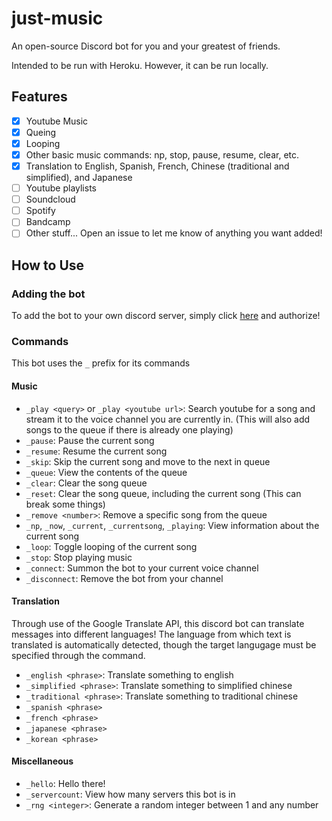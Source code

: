 # just-music
An open-source Discord bot for you and your greatest of friends.

Intended to be run with Heroku. However, it can be run locally.

## Features
- [x] Youtube Music
- [x] Queing
- [x] Looping
- [x] Other basic music commands: np, stop, pause, resume, clear, etc.
- [x] Translation to English, Spanish, French, Chinese (traditional and simplified), and Japanese
- [ ] Youtube playlists
- [ ] Soundcloud
- [ ] Spotify
- [ ] Bandcamp
- [ ] Other stuff... Open an issue to let me know of anything you want added!

## How to Use 

### Adding the bot
To add the bot to your own discord server, simply click [here](https://discord.com/api/oauth2/authorize?client_id=621598762657120256&permissions=238550848&scope=bot) and authorize!

### Commands
This bot uses the `_` prefix for its commands

#### Music
- `_play <query>` or `_play <youtube url>`: Search youtube for a song and stream it to the voice channel you are currently in. (This will also add songs to the queue if there is already one playing)
- `_pause`: Pause the current song
- `_resume`: Resume the current song
- `_skip`: Skip the current song and move to the next in queue
- `_queue`: View the contents of the queue
- `_clear`: Clear the song queue
- `_reset`: Clear the song queue, including the current song (This can break some things)
- `_remove <number>`: Remove a specific song from the queue
- `_np`, `_now`, `_current`, `_currentsong`, `_playing`: View information about the current song
- `_loop`: Toggle looping of the current song
- `_stop`: Stop playing music
- `_connect`: Summon the bot to your current voice channel
- `_disconnect`: Remove the bot from your channel

#### Translation
Through use of the Google Translate API, this discord bot can translate messages into different languages! The language from which text is translated is automatically detected, though the target langugage must be specified through the command.

- `_english <phrase>`: Translate something to english
- `_simplified <phrase>`: Translate something to simplified chinese
- `_traditional <phrase>`: Translate something to traditional chinese
- `_spanish <phrase>`
- `_french <phrase>`
- `_japanese <phrase>`
- `_korean <phrase>`

#### Miscellaneous
- `_hello`: Hello there!
- `_servercount`: View how many servers this bot is in
- `_rng <integer>`: Generate a random integer between 1 and any number

